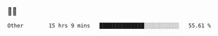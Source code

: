 ### 👨‍💻

<!--START_SECTION:waka-->

```text
Other        15 hrs 9 mins   ██████████████░░░░░░░░░░░   55.61 %
```

<!--END_SECTION:waka-->
